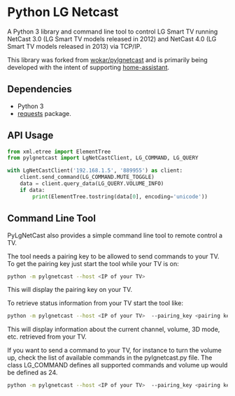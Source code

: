 # Python LG Netcast

A Python 3 library and command line tool to control LG Smart TV running NetCast 3.0 (LG Smart TV models released in 2012) and NetCast 4.0 (LG Smart TV models released in 2013) via TCP/IP.

This library was forked from [wokar/pylgnetcast](https://github.com/wokar/pylgnetcast) and is primarily being developed with the intent of supporting [home-assistant](https://github.com/home-assistant/home-assistant).

## Dependencies

 * Python 3
 * [requests](https://pypi.python.org/pypi/requests) package.

## API Usage

```python
from xml.etree import ElementTree
from pylgnetcast import LgNetCastClient, LG_COMMAND, LG_QUERY

with LgNetCastClient('192.168.1.5', '889955') as client:
    client.send_command(LG_COMMAND.MUTE_TOGGLE)
    data = client.query_data(LG_QUERY.VOLUME_INFO)
    if data:
        print(ElementTree.tostring(data[0], encoding='unicode'))
```

## Command Line Tool
PyLgNetCast also provides a simple command line tool to remote control a TV.

The tool needs a pairing key to be allowed to send commands to your TV.
To get the pairing key just start the tool while your TV is on:
```sh
python -m pylgnetcast --host <IP of your TV>
```
This will display the pairing key on your TV.

To retrieve status information from your TV start the tool like:
```sh
python -m pylgnetcast --host <IP of your TV>  --pairing_key <pairing key of your TV>
```
This will display information about the current channel, volume, 3D mode, etc. retrieved from your TV.

If you want to send a command to your TV, for instance to turn the volume up, check the list of available commands in the pylgnetcast.py file.
The class LG_COMMAND defines all supported commands and volume up would be defined as 24.
```sh
python -m pylgnetcast --host <IP of your TV>  --pairing_key <pairing key of your TV> --command 24
```


